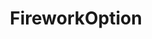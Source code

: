 ---
layout: default
title: FireworkOption
parent: Options
back_to_top: true
back_to_top_text: "Back to top"
---